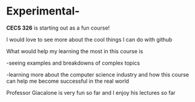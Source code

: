 # Experimental-

**CECS 326** is starting out as a fun course!

I would love to see more about the cool things I can do with github

What would help my learning the most in this course is 

  -seeing examples and breakdowns of complex topics

  -learning more about the computer science industry and how this course can help me become successful in the real world

Professor Giacalone is very fun so far and I enjoy his lectures so far
